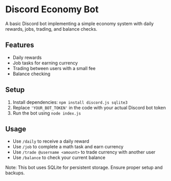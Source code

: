 # Discord Economy Bot

A basic Discord bot implementing a simple economy system with daily rewards, jobs, trading, and balance checks.

## Features
- Daily rewards
- Job tasks for earning currency
- Trading between users with a small fee
- Balance checking

## Setup
1. Install dependencies: `npm install discord.js sqlite3`
2. Replace `'YOUR_BOT_TOKEN'` in the code with your actual Discord bot token
3. Run the bot using `node index.js`

## Usage
- Use `/daily` to receive a daily reward
- Use `/job` to complete a math task and earn currency
- Use `/trade @username <amount>` to trade currency with another user
- Use `/balance` to check your current balance

Note: This bot uses SQLite for persistent storage. Ensure proper setup and backups.
